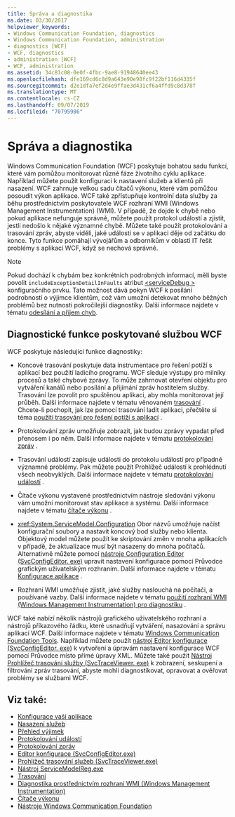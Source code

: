 ```yaml
---
title: Správa a diagnostika
ms.date: 03/30/2017
helpviewer_keywords:
- Windows Communication Foundation, diagnostics
- Windows Communication Foundation, administration
- diagnostics [WCF]
- WCF, diagnostics
- administration [WCF]
- WCF, administration
ms.assetid: 34c81c08-0e0f-4fbc-9ae8-91948640ee43
ms.openlocfilehash: dfe169cd6c8d9a643e90e98fc9f22bf116d4335f
ms.sourcegitcommit: d2e1dfa7ef2d4e9ffae3d431cf6a4ffd9c8d378f
ms.translationtype: MT
ms.contentlocale: cs-CZ
ms.lasthandoff: 09/07/2019
ms.locfileid: "70795986"
---
```

# <a name="administration-and-diagnostics"></a>Správa a diagnostika
Windows Communication Foundation (WCF) poskytuje bohatou sadu funkcí, které vám pomůžou monitorovat různé fáze životního cyklu aplikace. Například můžete použít konfiguraci k nastavení služeb a klientů při nasazení. WCF zahrnuje velkou sadu čítačů výkonu, které vám pomůžou posoudit výkon aplikace. WCF také zpřístupňuje kontrolní data služby za běhu prostřednictvím poskytovatele WCF rozhraní WMI (Windows Management Instrumentation) (WMI). V případě, že dojde k chybě nebo pokud aplikace nefunguje správně, můžete použít protokol událostí a zjistit, jestli nedošlo k nějaké významné chybě. Můžete také použít protokolování a trasování zpráv, abyste viděli, jaké události se v aplikaci děje od začátku do konce. Tyto funkce pomáhají vývojářům a odborníkům v oblasti IT řešit problémy s aplikací WCF, když se nechová správně.  
  
> [!NOTE]
> Pokud dochází k chybám bez konkrétních podrobných informací, měli byste povolit `includeExceptionDetailInFaults` atribut [ \<serviceDebug >](../../configure-apps/file-schema/wcf/servicedebug.md) konfiguračního prvku. Tato možnost dává pokyn WCF k posílání podrobností o výjimce klientům, což vám umožní detekovat mnoho běžných problémů bez nutnosti pokročilejší diagnostiky. Další informace najdete v tématu [odesílání a příjem chyb](../sending-and-receiving-faults.md).  
  
## <a name="diagnostics-features-provided-by-wcf"></a>Diagnostické funkce poskytované službou WCF  
 WCF poskytuje následující funkce diagnostiky:  
  
- Koncové trasování poskytuje data instrumentace pro řešení potíží s aplikací bez použití ladicího programu. WCF sleduje výstupy pro milníky procesů a také chybové zprávy. To může zahrnovat otevření objektu pro vytváření kanálů nebo posílání a přijímání zpráv hostitelem služby. Trasování lze povolit pro spuštěnou aplikaci, aby mohla monitorovat její průběh. Další informace najdete v tématu věnovaném [trasování](./tracing/index.md) . Chcete-li pochopit, jak lze pomocí trasování ladit aplikaci, přečtěte si téma [použití trasování pro řešení potíží s aplikací](./tracing/using-tracing-to-troubleshoot-your-application.md) .  
  
- Protokolování zpráv umožňuje zobrazit, jak budou zprávy vypadat před přenosem i po něm. Další informace najdete v tématu [protokolování zpráv](message-logging.md) .  
  
- Trasování událostí zapisuje události do protokolu událostí pro případné významné problémy. Pak můžete použít Prohlížeč událostí k prohlédnutí všech neobvyklých. Další informace najdete v tématu [protokolování událostí](./event-logging/index.md) .  
  
- Čítače výkonu vystavené prostřednictvím nástroje sledování výkonu vám umožní monitorovat stav aplikace a systému. Další informace najdete v tématu [čítače výkonu](./performance-counters/index.md) .  
  
- <xref:System.ServiceModel.Configuration> Obor názvů umožňuje načíst konfigurační soubory a nastavit koncový bod služby nebo klienta. Objektový model můžete použít ke skriptování změn v mnoha aplikacích v případě, že aktualizace musí být nasazeny do mnoha počítačů. Alternativně můžete pomocí [nástroje Configuration Editor (SvcConfigEditor. exe)](../configuration-editor-tool-svcconfigeditor-exe.md) upravit nastavení konfigurace pomocí Průvodce grafickým uživatelským rozhraním. Další informace najdete v tématu [Konfigurace aplikace](configuring-your-application.md) .  
  
- Rozhraní WMI umožňuje zjistit, jaké služby naslouchá na počítači, a používané vazby. Další informace najdete v tématu [použití rozhraní WMI (Windows Management Instrumentation) pro diagnostiku](./wmi/index.md) .  
  
 WCF také nabízí několik nástrojů grafického uživatelského rozhraní a nástrojů příkazového řádku, které usnadňují vytváření, nasazování a správu aplikací WCF. Další informace najdete v tématu [Windows Communication Foundation Tools](../tools.md). Například můžete použít [nástroj Editor konfigurace (SvcConfigEditor. exe)](../configuration-editor-tool-svcconfigeditor-exe.md) k vytvoření a úpravám nastavení konfigurace WCF pomocí Průvodce místo přímé úpravy XML. Můžete také použít [Nástroj Prohlížeč trasování služby (SvcTraceViewer. exe)](../service-trace-viewer-tool-svctraceviewer-exe.md) k zobrazení, seskupení a filtrování zpráv trasování, abyste mohli diagnostikovat, opravovat a ověřovat problémy se službami WCF.  
  
## <a name="see-also"></a>Viz také:

- [Konfigurace vaší aplikace](configuring-your-application.md)
- [Nasazení služeb](deploying-services.md)
- [Přehled výjimek](./exceptions-reference/index.md)
- [Protokolování událostí](./event-logging/index.md)
- [Protokolování zpráv](message-logging.md)
- [Editor konfigurace (SvcConfigEditor.exe)](../configuration-editor-tool-svcconfigeditor-exe.md)
- [Prohlížeč trasování služeb (SvcTraceViewer.exe)](../service-trace-viewer-tool-svctraceviewer-exe.md)
- [Nástroj ServiceModelReg.exe](servicemodel-registration-tool.md)
- [Trasování](./tracing/index.md)
- [Diagnostika prostřednictvím rozhraní WMI (Windows Management Instrumentation)](./wmi/index.md)
- [Čítače výkonu](./performance-counters/index.md)
- [Nástroje Windows Communication Foundation](../tools.md)
